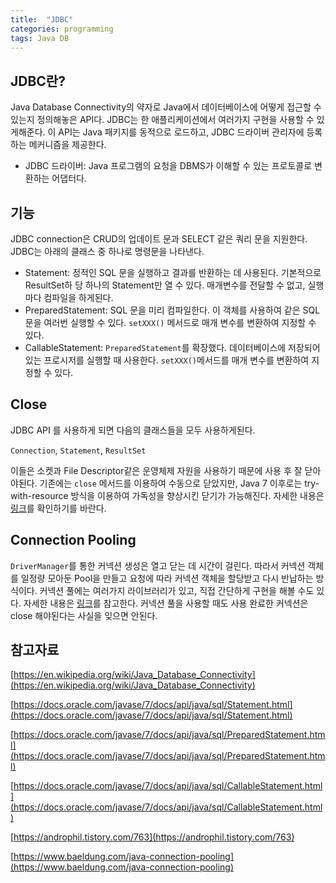 ```yaml
---
title:  "JDBC"
categories: programming
tags: Java DB
---
```


## JDBC란?

Java Database Connectivity의 약자로 Java에서 데이터베이스에 어떻게 접근할 수 있는지 정의해놓은 API다. JDBC는 한 애플리케이션에서 여러가지 구현을 사용할 수 있게해준다. 이 API는 Java 패키지를 동적으로 로드하고, JDBC 드라이버 관리자에 등록하는 메커니즘을 제공한다.

- JDBC 드라이버: Java 프로그램의 요청을 DBMS가 이해할 수 있는 프로토콜로 변환하는 어댑터다.

## 기능

JDBC connection은 CRUD의 업데이트 문과 SELECT 같은 쿼리 문을 지원한다. JDBC는 아래의 클래스 중 하나로 명령문을 나타낸다.

- Statement: 정적인 SQL 문을 실행하고 결과를 반환하는 데 사용된다. 기본적으로 ResultSet하 당 하나의 Statement만 열 수 있다. 매개변수를 전달할 수 없고, 실행마다 컴파일을 하게된다.
- PreparedStatement: SQL 문을 미리 컴파일한다. 이 객체를 사용하여 같은 SQL 문을 여러번 실행할 수 있다. `setXXX()` 메서드로 매개 변수를 변환하여 지정할 수 있다.
- CallableStatement: `PreparedStatement`를 확장했다. 데이터베이스에 저장되어 있는 프로시저를 실행할 때 사용한다. `setXXX()`메서드를 매개 변수를 변환하여 지정할 수 있다.

## Close

JDBC API 를 사용하게 되면 다음의 클래스들을 모두 사용하게된다. 

`Connection`, `Statement`, `ResultSet` 

이들은 소켓과 File Descriptor같은 운영체제 자원을 사용하기 때문에 사용 후 잘 닫아야된다. 기존에는 `close` 메서드를 이용하여 수동으로 닫았지만, Java 7 이후로는 try-with-resource 방식을 이용하여 가독성을 향상시킨 닫기가 가능해진다. 자세한 내용은 [링크](https://androphil.tistory.com/763)를 확인하기를 바란다.

## Connection Pooling

`DriverManager`를 통한 커넥션 생성은 열고 닫는 데 시간이 걸린다. 따라서 커넥션 객체를 일정량 모아둔 Pool을 만들고 요청에 따라 커넥션 객체을 할당받고 다시 반납하는 방식이다. 커넥션 풀에는 여러가지 라이브러리가 있고, 직접 간단하게 구현을 해볼 수도 있다. 자세한 내용은 [링크](https://www.baeldung.com/java-connection-pooling)를 참고한다. 커넥션 풀을 사용할 때도 사용 완료한 커넥션은 close 해야된다는 사실을 잊으면 안된다.

## 참고자료

[https://en.wikipedia.org/wiki/Java_Database_Connectivity](https://en.wikipedia.org/wiki/Java_Database_Connectivity)

[https://docs.oracle.com/javase/7/docs/api/java/sql/Statement.html](https://docs.oracle.com/javase/7/docs/api/java/sql/Statement.html)

[https://docs.oracle.com/javase/7/docs/api/java/sql/PreparedStatement.html](https://docs.oracle.com/javase/7/docs/api/java/sql/PreparedStatement.html)

[https://docs.oracle.com/javase/7/docs/api/java/sql/CallableStatement.html](https://docs.oracle.com/javase/7/docs/api/java/sql/CallableStatement.html)

[https://androphil.tistory.com/763](https://androphil.tistory.com/763)

[https://www.baeldung.com/java-connection-pooling](https://www.baeldung.com/java-connection-pooling)